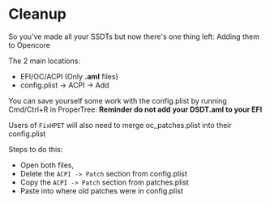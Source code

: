 # Cleanup

So you've made all your SSDTs but now there's one thing left: Adding them to Opencore

The 2 main locations:

* EFI/OC/ACPI (Only **.aml** files)
* config.plist -> ACPI -> Add

You can save yourself some work with the config.plist by running Cmd/Ctrl+R in ProperTree. **Reminder do not add your DSDT.aml to your EFI**

Users of `FixHPET` will also need to merge oc_patches.plist into their config.plist

Steps to do this:

* Open both files, 
* Delete the `ACPI -> Patch` section from config.plist
* Copy the `ACPI -> Patch` section from patches.plist
* Paste into where old patches were in config.plist

